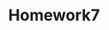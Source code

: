 ---
layout: post
title: Homework7
cover-img: /assets/img/path.jpg
thumbnail-img: /assets/img/hw7.png
permalink: /homework7.html
---